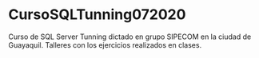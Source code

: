 # CursoSQLTunning072020
Curso de SQL Server Tunning dictado en grupo SIPECOM en la ciudad de Guayaquil.
Talleres con los ejercicios realizados en clases.
